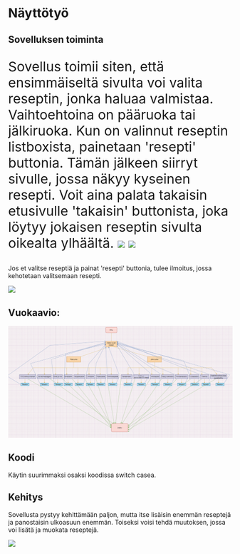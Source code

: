 <h1>Näyttötyö</h1>
<h2>Sovelluksen toiminta</h2>
<p style="font-size: 30px;">Sovellus toimii siten, että ensimmäiseltä sivulta voi valita reseptin, jonka haluaa valmistaa. Vaihtoehtoina on pääruoka tai jälkiruoka. Kun on valinnut reseptin listboxista, painetaan 'resepti' buttonia. Tämän jälkeen siirryt sivulle, jossa näkyy kyseinen resepti.
Voit aina palata takaisin etusivulle 'takaisin' buttonista, joka löytyy jokaisen reseptin sivulta oikealta ylhäältä.
<img src= "https://github.com/s3raka01/Nayttotyo1/assets/151004488/973634ab-2209-4841-986f-0a47fe48648e">
<img width="400" src= "https://github.com/s3raka01/Nayttotyo1/assets/151004488/b9fe9836-d3be-47ee-99e0-03fde50ea6a5">

Jos et valitse reseptiä ja painat 'resepti' buttonia, tulee ilmoitus, jossa kehotetaan valitsemaan resepti.</p>
<img src= "https://github.com/s3raka01/Nayttotyo1/assets/151004488/133c894e-ae37-44ca-ac15-233199847637">

<h2>Vuokaavio:</h2>
<img src="reseptikirja_vuokaavio.PNG">
<h2>Koodi</h2>
<p>Käytin suurimmaksi osaksi koodissa switch casea.</p>
<h2>Kehitys</h2>
<p>Sovellusta pystyy kehittämään paljon, mutta itse lisäisin enemmän reseptejä ja panostaisin ulkoasuun enemmän. 
Toiseksi voisi tehdä muutoksen, jossa voi lisätä ja muokata reseptejä.</p>
<img src= "https://github.com/s3raka01/Nayttotyo1/assets/151004488/c7e84cae-0d41-4ac7-bb68-a8b3fa3ccea3">
